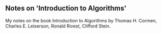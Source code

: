 ## Notes on 'Introduction to Algorithms'

My notes on the book Introduction to Algorithms by Thomas H. Cormen, Charles E. Leiserson, Ronald Rivest, Clifford Stein.


